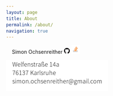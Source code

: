 ```yaml
---
layout: page
title: About
permalink: /about/
navigation: true
---
```


<span style="font-weight:400;padding-left:16px">Simon Ochsenreither <a href="https://github.com/soc"><img src="/assets/img/github.png" style="width:16px;"/></a> <a href="https://stackoverflow.com/users/297776"><img src="/assets/img/stackoverflow.png" style="width:24px;"/></a></span>

![Impressum](/assets/img/impressum_1.png)
